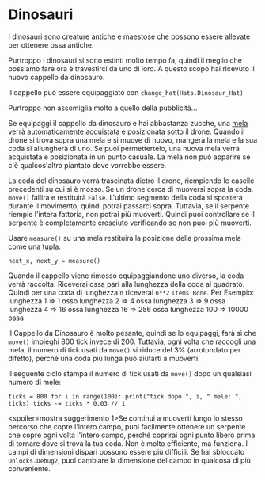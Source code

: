 # Dinosauri
I dinosauri sono creature antiche e maestose che possono essere allevate per ottenere ossa antiche.

Purtroppo i dinosauri si sono estinti molto tempo fa, quindi il meglio che possiamo fare ora è travestirci da uno di loro.
A questo scopo hai ricevuto il nuovo cappello da dinosauro.

Il cappello può essere equipaggiato con
`change_hat(Hats.Dinosaur_Hat)`

Purtroppo non assomiglia molto a quello della pubblicità...

Se equipaggi il cappello da dinosauro e hai abbastanza zucche, una [mela](objects/apple) verrà automaticamente acquistata e posizionata sotto il drone.
Quando il drone si trova sopra una mela e si muove di nuovo, mangerà la mela e la sua coda si allungherà di uno. Se puoi permettertelo, una nuova mela verrà acquistata e posizionata in un punto casuale.
La mela non può apparire se c'è qualcos'altro piantato dove vorrebbe essere.

La coda del dinosauro verrà trascinata dietro il drone, riempiendo le caselle precedenti su cui si è mosso. Se un drone cerca di muoversi sopra la coda, `move()` fallirà e restituirà `False`.
L'ultimo segmento della coda si sposterà durante il movimento, quindi potrai passarci sopra. Tuttavia, se il serpente riempie l'intera fattoria, non potrai più muoverti. Quindi puoi controllare se il serpente è completamente cresciuto verificando se non puoi più muoverti.

Usare `measure()` su una mela restituirà la posizione della prossima mela come una tupla.

`next_x, next_y = measure()`

Quando il cappello viene rimosso equipaggiandone uno diverso, la coda verrà raccolta.
Riceverai ossa pari alla lunghezza della coda al quadrato. Quindi per una coda di lunghezza `n` riceverai `n**2` `Items.Bone`.
Per Esempio:
lunghezza 1 => 1 osso
lunghezza 2 => 4 ossa
lunghezza 3 => 9 ossa
lunghezza 4 => 16 ossa
lunghezza 16 => 256 ossa
lunghezza 100 => 10000 ossa

Il Cappello da Dinosauro è molto pesante, quindi se lo equipaggi, farà sì che `move()` impieghi 800 tick invece di 200. Tuttavia, ogni volta che raccogli una mela, il numero di tick usati da `move()` si riduce del 3% (arrotondato per difetto), perché una coda più lunga può aiutarti a muoverti.

Il seguente ciclo stampa il numero di tick usati da `move()` dopo un qualsiasi numero di mele:

`ticks = 800
for i in range(100):
    print("tick dopo ", i, " mele: ", ticks)
    ticks -= ticks * 0.03 // 1`

<spoiler=mostra suggerimento 1>Se continui a muoverti lungo lo stesso percorso che copre l'intero campo, puoi facilmente ottenere un serpente che copre ogni volta l'intero campo, perché coprirai ogni punto libero prima di tornare dove si trova la tua coda. Non è molto efficiente, ma funziona.
I campi di dimensioni dispari possono essere più difficili. Se hai sbloccato `Unlocks.Debug2`, puoi cambiare la dimensione del campo in qualcosa di più conveniente.</spoiler>